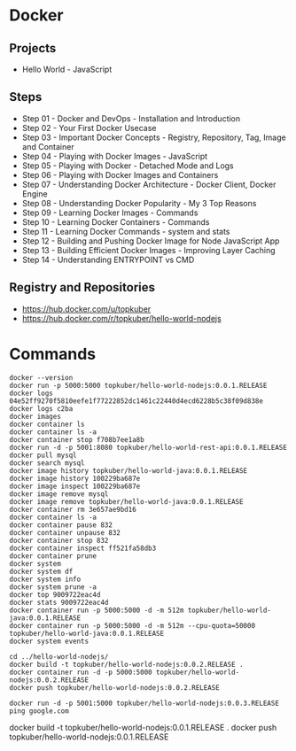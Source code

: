 # Docker

## Projects

- Hello World - JavaScript

## Steps

- Step 01 - Docker and DevOps - Installation and Introduction
- Step 02 - Your First Docker Usecase
- Step 03 - Important Docker Concepts - Registry, Repository, Tag, Image and Container
- Step 04 - Playing with Docker Images - JavaScript
- Step 05 - Playing with Docker - Detached Mode and Logs
- Step 06 - Playing with Docker Images and Containers
- Step 07 - Understanding Docker Architecture - Docker Client, Docker Engine
- Step 08 - Understanding Docker Popularity - My 3 Top Reasons
- Step 09 - Learning Docker Images - Commands
- Step 10 - Learning Docker Containers - Commands
- Step 11 - Learning Docker Commands - system and stats
- Step 12 - Building and Pushing Docker Image for Node JavaScript App
- Step 13 - Building Efficient Docker Images - Improving Layer Caching
- Step 14 - Understanding ENTRYPOINT vs CMD

## Registry and Repositories

- https://hub.docker.com/u/topkuber
- https://hub.docker.com/r/topkuber/hello-world-nodejs

# Commands

```
docker --version
docker run -p 5000:5000 topkuber/hello-world-nodejs:0.0.1.RELEASE
docker logs 04e52ff9270f5810eefe1f77222852dc1461c22440d4ecd6228b5c38f09d838e
docker logs c2ba
docker images
docker container ls
docker container ls -a
docker container stop f708b7ee1a8b
docker run -d -p 5001:8080 topkuber/hello-world-rest-api:0.0.1.RELEASE
docker pull mysql
docker search mysql
docker image history topkuber/hello-world-java:0.0.1.RELEASE
docker image history 100229ba687e
docker image inspect 100229ba687e
docker image remove mysql
docker image remove topkuber/hello-world-java:0.0.1.RELEASE
docker container rm 3e657ae9bd16
docker container ls -a
docker container pause 832
docker container unpause 832
docker container stop 832
docker container inspect ff521fa58db3
docker container prune
docker system
docker system df
docker system info
docker system prune -a
docker top 9009722eac4d
docker stats 9009722eac4d
docker container run -p 5000:5000 -d -m 512m topkuber/hello-world-java:0.0.1.RELEASE
docker container run -p 5000:5000 -d -m 512m --cpu-quota=50000  topkuber/hello-world-java:0.0.1.RELEASE
docker system events

cd ../hello-world-nodejs/
docker build -t topkuber/hello-world-nodejs:0.0.2.RELEASE .
docker container run -d -p 5000:5000 topkuber/hello-world-nodejs:0.0.2.RELEASE
docker push topkuber/hello-world-nodejs:0.0.2.RELEASE

docker run -d -p 5001:5000 topkuber/hello-world-nodejs:0.0.3.RELEASE ping google.com

```

docker build -t topkuber/hello-world-nodejs:0.0.1.RELEASE .
docker push topkuber/hello-world-nodejs:0.0.1.RELEASE

```

```
